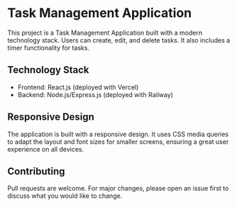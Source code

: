 # Task Management Application

This project is a Task Management Application built with a modern technology stack. Users can create, edit, and delete tasks. It also includes a timer functionality for tasks.

## Technology Stack

- Frontend: React.js (deployed with Vercel)
- Backend: Node.js/Express.js (deployed with Railway)

## Responsive Design

The application is built with a responsive design. It uses CSS media queries to adapt the layout and font sizes for smaller screens, ensuring a great user experience on all devices.

## Contributing

Pull requests are welcome. For major changes, please open an issue first to discuss what you would like to change.
